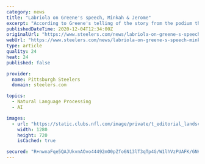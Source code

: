 ```yaml
---
category: news
title: "Labriola on Greene's speech, Minkah & Jerome"
excerpt: "According to Greene's telling of the story from the podium that day, as he drove his guests through the Fort Pitt Tunnel and the city presented itself to them for the first time, he began to identify the many landmarks."
publishedDateTime: 2020-12-04T12:34:00Z
originalUrl: "https://www.steelers.com/news/labriola-on-greene-s-speech-minkah-jerome"
webUrl: "https://www.steelers.com/news/labriola-on-greene-s-speech-minkah-jerome"
type: article
quality: 24
heat: 24
published: false

provider:
  name: Pittsburgh Steelers
  domain: steelers.com

topics:
  - Natural Language Processing
  - AI

images:
  - url: "https://static.clubs.nfl.com/image/private/t_editorial_landscape_12_desktop/steelers/lxwk2nvtb2tgwbysuie3"
    width: 1280
    height: 720
    isCached: true

secured: "R+nwnaFqe5QAJUkvnAOvo44492mO0pZfo6N13lT3qTp4G/W1lhVzPUAFK/GNHrMHeDEQiWtmVJwTwgxuvFibJNckURXmDrfQ0UmXBzgvPpp5ZHcQnyMMpa3VpOyJZqukkerhJadlRvvr5zB2eAoNsC+jvnBmZENpum6mxF87ZhJeyF12JHz4mOX5JLuiOveoRLJ/ep0pbQfdKEItuoxYl6dNHFsAzZnqk+xDf/uzUpQU2uRvbYvk7B58M7sAUPEEp22o7A6zG9IUuXXquHw7SdKWrgLQxsRsAnH70ORrVfthmxyXzNIEP0IhbmxScEDRlzVZ31nIYoV1YXp5ErXfAAvNeeANdyqIy/dS7SPF3vA=;1lk3cz0ijvpSiF37GhQQGQ=="
---
```


